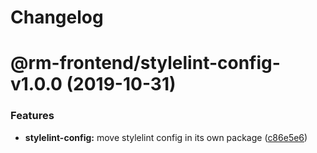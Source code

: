 # Changelog

<a name="@rm-frontend/stylelint-config-v1.0.0"></a>
# @rm-frontend/stylelint-config-v1.0.0 (2019-10-31)


### Features

* **stylelint-config:** move stylelint config in its own package ([c86e5e6](https://bitbucket.ruhmesmeile.tools/projects/front/repos/rm-frontend/commits/c86e5e6))
